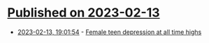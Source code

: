 # [Published on 2023-02-13](index.md)

* [2023-02-13, 19:01:54](https://news.ycombinator.com/item?id=34778443) - [Female teen depression at all time highs](https://www.nytimes.com/2023/02/13/health/teen-girls-sadness-suicide-violence.html)
